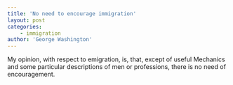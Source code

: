 ```yaml
---
title: 'No need to encourage immigration'
layout: post
categories:
    - immigration
author: 'George Washington'
---
```


My opinion, with respect to emigration, is, that, except of useful Mechanics and some particular descriptions of men or professions, there is no need of encouragement.